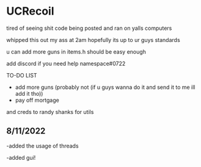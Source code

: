 # UCRecoil

tired of seeing shit code being posted and ran on yalls computers

whipped this out my ass at 2am hopefully its up to ur guys standards

u can add more guns in items.h should be easy enough

add discord if you need help
namespace#0722


TO-DO LIST

- add more guns (probably not (if u guys wanna do it and send it to me ill add it tho))
- pay off mortgage

and creds to randy shanks for utils

8/11/2022
---------

-added the usage of threads

-added gui!

